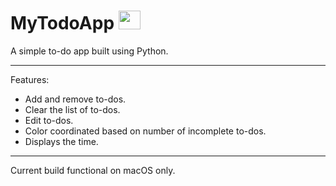 # MyTodoApp <img src="https://upload.wikimedia.org/wikipedia/commons/6/67/Microsoft_To-Do_icon.png" width="35" height="30">
A simple to-do app built using Python. 

---

Features:
- Add and remove to-dos.
- Clear the list of to-dos.
- Edit to-dos.
- Color coordinated based on number of incomplete to-dos.
- Displays the time.

---

Current build functional on macOS only.
